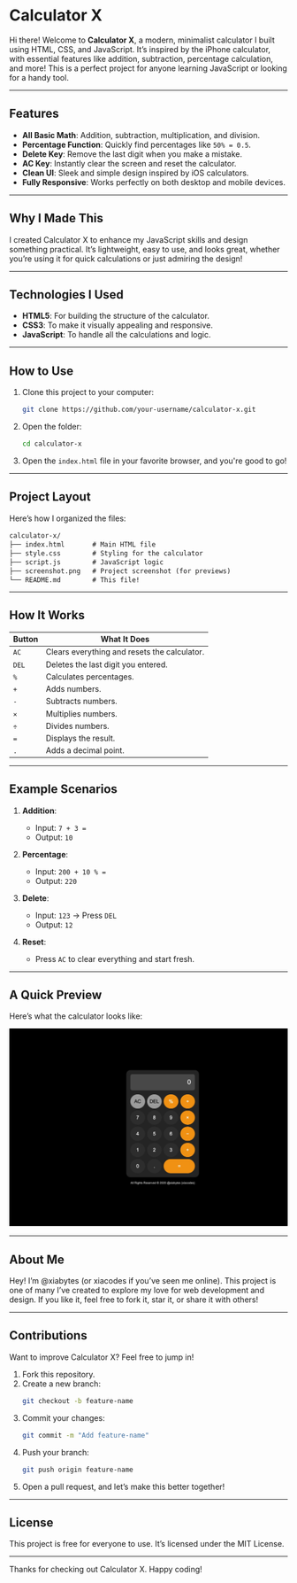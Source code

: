 # Calculator X

Hi there! Welcome to **Calculator X**, a modern, minimalist calculator I built using HTML, CSS, and JavaScript. It’s inspired by the iPhone calculator, with essential features like addition, subtraction, percentage calculation, and more! This is a perfect project for anyone learning JavaScript or looking for a handy tool.

---

## Features

- **All Basic Math**: Addition, subtraction, multiplication, and division.
- **Percentage Function**: Quickly find percentages like `50% = 0.5`.
- **Delete Key**: Remove the last digit when you make a mistake.
- **AC Key**: Instantly clear the screen and reset the calculator.
- **Clean UI**: Sleek and simple design inspired by iOS calculators.
- **Fully Responsive**: Works perfectly on both desktop and mobile devices.

---

## Why I Made This

I created Calculator X to enhance my JavaScript skills and design something practical. It’s lightweight, easy to use, and looks great, whether you’re using it for quick calculations or just admiring the design!

---

## Technologies I Used

- **HTML5**: For building the structure of the calculator.
- **CSS3**: To make it visually appealing and responsive.
- **JavaScript**: To handle all the calculations and logic.

---

## How to Use

1. Clone this project to your computer:
   ```bash
   git clone https://github.com/your-username/calculator-x.git
   ```

2. Open the folder:
   ```bash
   cd calculator-x
   ```

3. Open the `index.html` file in your favorite browser, and you're good to go!

---

## Project Layout

Here’s how I organized the files:

```
calculator-x/
├── index.html       # Main HTML file
├── style.css        # Styling for the calculator
├── script.js        # JavaScript logic
├── screenshot.png   # Project screenshot (for previews)
└── README.md        # This file!
```

---

## How It Works

| Button | What It Does                                 |
| ------ | -------------------------------------------- |
| `AC`   | Clears everything and resets the calculator. |
| `DEL`  | Deletes the last digit you entered.          |
| `%`    | Calculates percentages.                      |
| `+`    | Adds numbers.                                |
| `-`    | Subtracts numbers.                           |
| `×`    | Multiplies numbers.                          |
| `÷`    | Divides numbers.                             |
| `=`    | Displays the result.                         |
| `.`    | Adds a decimal point.                        |

---

## Example Scenarios

1. **Addition**:
   - Input: `7 + 3 =`
   - Output: `10`

2. **Percentage**:
   - Input: `200 + 10 % =`
   - Output: `220`

3. **Delete**:
   - Input: `123` → Press `DEL`
   - Output: `12`

4. **Reset**:
   - Press `AC` to clear everything and start fresh.

---

## A Quick Preview

Here’s what the calculator looks like:

![Calculator X Screenshot](./screenshot.png)

---

## About Me

Hey! I’m @xiabytes (or xiacodes if you’ve seen me online). This project is one of many I’ve created to explore my love for web development and design. If you like it, feel free to fork it, star it, or share it with others!

---

## Contributions

Want to improve Calculator X? Feel free to jump in!

1. Fork this repository.
2. Create a new branch:
   ```bash
   git checkout -b feature-name
   ```
3. Commit your changes:
   ```bash
   git commit -m "Add feature-name"
   ```
4. Push your branch:
   ```bash
   git push origin feature-name
   ```
5. Open a pull request, and let’s make this better together!

---

## License

This project is free for everyone to use. It’s licensed under the MIT License.

---

Thanks for checking out Calculator X. Happy coding!
```
